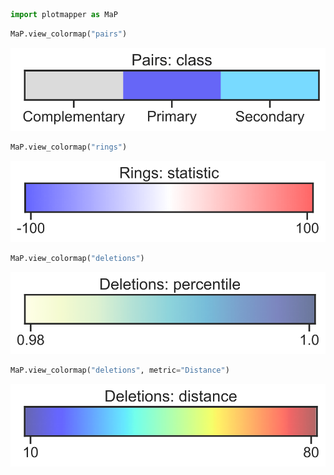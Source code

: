 ```python
import plotmapper as MaP
```


```python
MaP.view_colormap("pairs")
```


    
![svg](colors_test_files/colors_test_1_0.svg)
    



```python
MaP.view_colormap("rings")
```


    
![svg](colors_test_files/colors_test_2_0.svg)
    



```python
MaP.view_colormap("deletions")
```


    
![svg](colors_test_files/colors_test_3_0.svg)
    



```python
MaP.view_colormap("deletions", metric="Distance")
```


    
![svg](colors_test_files/colors_test_4_0.svg)
    



```python

```
